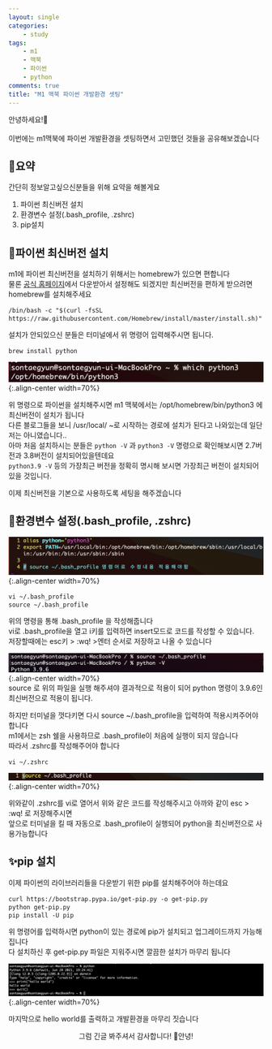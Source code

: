 ```yaml
---
layout: single
categories:
    - study
tags:
    - m1
    - 맥북
    - 파이썬
    - python
comments: true
title: "M1 맥북 파이썬 개발환경 셋팅"
---
```



안녕하세요!👋<br>  
이번에는 m1맥북에 파이썬 개발환경을 셋팅하면서 고민했던 것들을 공유해보겠습니다<br>  


## 🙏요약
간단히 정보알고싶으신분들을 위해 요약을 해볼게요
1. 파이썬 최신버전 설치<br>
2. 환경변수 설정(.bash_profile, .zshrc)<br>  
3. pip설치<br>  

## 📔파이썬 최신버전 설치
m1에 파이썬 최신버전을 설치하기 위해서는 homebrew가 있으면 편합니다<br>
물론 [공식 홈페이지](https://www.python.org/downloads/)에서 다운받아서 설정해도 되겠지만 최신버전을 편하게 받으려면 homebrew를 설치해주세요<br>

```
/bin/bash -c "$(curl -fsSL https://raw.githubusercontent.com/Homebrew/install/master/install.sh)"
```
설치가 안되있으신 분들은 터미널에서 위 명령어 입력해주시면 됩니다.<br>  

```
brew install python
```
![image](/assets/images/0713_23/python_1.png){:.align-center width=70%}  <br>

위 명령으로 파이썬을 설치해주시면 m1 맥북에서는 /opt/homebrew/bin/python3 에 최신버전이 설치가 됩니다<br>
다른 블로그들을 보니 /usr/local/ ~로 시작하는 경로에 설치가 된다고 나와있는데 일단 저는 아니였습니다..<br>
아마 처음 설치하시는 분들은 `python -V` 과 `python3 -V` 명령으로 확인해보시면 2.7버전과 3.8버전이 설치되어있을텐데요<br>
`python3.9 -V` 등의 가장최근 버전을 정확히 명시해 보시면 가장최근 버전이 설치되어있을 것입니다.<br>

이제 최신버전을 기본으로 사용하도록 세팅을 해주겠습니다<br>



## 👀환경변수 설정(.bash_profile, .zshrc)<br>  

![image](/assets/images/0713_23/python_2.png){:.align-center width=70%}  <br>

```
vi ~/.bash_profile 
source ~/.bash_profile
```
위의 명령을 통해 .bash_profile 을 작성해줍니다<br>
vi로 .bash_profile을 열고 i키를 입력하면 insert모드로 코드를 작성할 수 있습니다.<br>
저장할때에는 esc키 > :wq! >엔터 순서로 저장하고 나올 수 있습니다<br>

![image](/assets/images/0713_23/python_3.png){:.align-center width=70%}  <br>
source 로 위의 파일을 실행 해주셔야 결과적으로 적용이 되어 python 명령이 3.9.6인 최신버전으로 적용이 됩니다.<br>
 
하지만 터미널을 껏다키면 다시 source ~/.bash_profile을 입력하여 적용시켜주어야 합니다<br>
m1에서는 zsh 쉘을 사용하므로 .bash_profile이 처음에 실행이 되지 않습니다<br>
따라서 .zshrc를 작성해주어야 합니다<br>

```
vi ~/.zshrc
```
![image](/assets/images/0713_23/python_4.png){:.align-center width=70%}  <br>

위와같이 .zshrc를 vi로 열어서 위와 같은 코드를 작성해주시고 아까와 같이 esc > :wq! 로 저장해주시면<br>
앞으로 터미널을 킬 때 자동으로 .bash_profile이 실행되어 python을 최신버전으로 사용가능합니다<br>

## ✨pip 설치
이제 파이썬의 라이브러리들을 다운받기 위한 pip를 설치해주어야 하는데요<br>

```
curl https://bootstrap.pypa.io/get-pip.py -o get-pip.py
python get-pip.py
pip install -U pip
```
위 명령어를 입력하시면 python이 있는 경로에 pip가 설치되고 업그레이드까지 가능해집니다<br>
다 설치하신 후 get-pip.py 파일은 지워주시면 깔끔한 설치가 마무리 됩니다<br>

![image](/assets/images/0713_23/python_5.png){:.align-center width=70%}  <br>

마지막으로 hello world를 출력하고 개발환경을 마무리 짓습니다<br>


<center>그럼 긴글 봐주셔서 감사합니다! 👋안녕!</center>